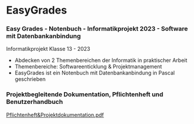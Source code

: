 # EasyGrades

### Easy Grades - Notenbuch - Informatikprojekt 2023 - Software mit Datenbankanbindung

Informatikprojekt Klasse 13 - 2023
- Abdecken von 2 Themenbereichen der Informatik in praktischer Arbeit
- Themenbereiche: Softwareenticklung & Projektmanagement
- EasyGrades ist ein Notenbuch mit Datenbankanbindung in Pascal geschrieben

### Projektbegleitende Dokumentation, Pflichtenheft und Benutzerhandbuch

[Pflichtenheft&Projektdokumentation.pdf](doc/Pflichtenheft&Projektdokumentation.pdf)
